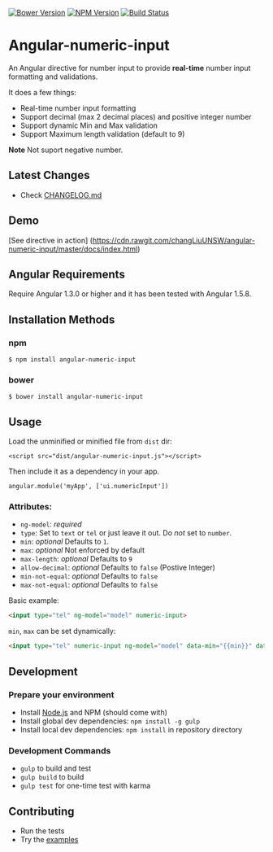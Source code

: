 [![Bower Version](https://img.shields.io/bower/v/angular-numeric-input.svg?style=flat)](https://github.com/changLiuUNSW/angular-numeric-input/releases) [![NPM Version](http://img.shields.io/npm/v/angular-numeric-input.svg?style=flat)](https://www.npmjs.org/package/angular-numeric-input) [![Build Status](https://travis-ci.org/changLiuUNSW/angular-numeric-input.svg?branch=master)](https://travis-ci.org/changLiuUNSW/angular-numeric-input)

# Angular-numeric-input
An Angular directive for number input to provide **real-time** number input formatting and validations.

It does a few things:

- Real-time number input formatting
- Support decimal  (max 2 decimal places) and positive integer number
- Support dynamic Min and Max validation
- Support Maximum length validation (default to 9)

**Note** Not suport negative number.

## Latest Changes

- Check [CHANGELOG.md](/CHANGELOG.md)

## Demo

[See directive in action] (https://cdn.rawgit.com/changLiuUNSW/angular-numeric-input/master/docs/index.html)

## Angular Requirements
Require Angular 1.3.0 or higher and it has been tested with Angular 1.5.8.

## Installation Methods

### npm
```
$ npm install angular-numeric-input
```
### bower
```
$ bower install angular-numeric-input
```

## Usage

Load the unminified or minified file from `dist` dir:

```
<script src="dist/angular-numeric-input.js"></script>
```

Then include it as a dependency in your app.

```
angular.module('myApp', ['ui.numericInput'])
```

### Attributes:

- `ng-model`: _required_
- `type`: Set to `text` or `tel` or just leave it out. Do _not_ set to `number`.
- `min`: _optional_ Defaults to `1`.
- `max`: _optional_ Not enforced by default
- `max-length`: _optional_ Defaults to `9`
- `allow-decimal`: _optional_ Defaults to `false` (Postive Integer)
- `min-not-equal`: _optional_ Defaults to `false`
- `max-not-equal`: _optional_ Defaults to `false`

Basic example:

``` html
<input type="tel" ng-model="model" numeric-input>
```

`min`, `max` can be set dynamically:

``` html
<input type="tel" numeric-input ng-model="model" data-min="{{min}}" data-max="{{max}}"/>
```

## Development

### Prepare your environment
* Install [Node.js](http://nodejs.org/) and NPM (should come with)
* Install global dev dependencies: `npm install -g gulp`
* Install local dev dependencies: `npm install` in repository directory

### Development Commands

* `gulp` to build and test
* `gulp build` to build
* `gulp test` for one-time test with karma

## Contributing

- Run the tests
- Try the [examples](./docs/index.html)
